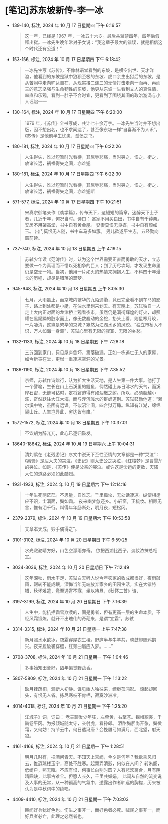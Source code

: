 # [笔记]苏东坡新传-李一冰


-   139-140, 标注, 2024 年 10 月 17 日星期四 下午 6:16:57

    > 这一年，已经是 1967 年，一冰五十六岁。最后共监禁四年，四年后假释出狱。一冰先生晚年常对子女说：“我这辈子最大的错误，就是相信这个时代还有公道！”

-   153-156, 标注, 2024 年 10 月 17 日星期四 下午 6:18:42

    > 一冰先生写《苏传》，不像林语堂看到的东坡，是横空出世、天才洋溢，他看到的东坡是狱中狼狈至极的东坡、虎口余生出狱后的东坡，是从苦闷中走向旷达自在、从现实接二连三的无情打击走向一而再、再而三的意志坚强与生命韧性的东坡，他更从东坡一生看到文人的真性情、率直和乐观，看到一肚子不合时宜，更看到了围绕其间的政治漩涡与小人诬陷——

-   130-164, 标注, 2024 年 10 月 17 日星期四 下午 6:20:00

    > 1979 年，《苏传》全书写成，共计七十余万字。一冰先生当时并不想出版，因不想出名，也不求闻达了，甚至像东坡一样“自喜渐不为人识”，《苏传》是他前半生忧患、孤愤之书。

-   180-181, 标注, 2024 年 10 月 17 日星期四 下午 6:22:26

    > 人生得失，难以短暂时光看待，其屈辱悲痛，当时哭之、恨之、衔之，放诸长远，祸福得失之间，亦难遽

-   180-181, 标注, 2024 年 10 月 17 日星期四 下午 6:22:30

    > 人生得失，难以短暂时光看待，其屈辱悲痛，当时哭之、恨之、衔之，放诸长远，祸福得失之间，亦难遽断

-   571-577, 标注, 2024 年 10 月 17 日星期四 下午 10:21:51

    > 宋真宗御笔亲作《劝学篇》，传布天下，这短短的篇章，迷醉天下士子者，几近千年，何况当时。诗曰： 富家不用买良田，书中自有千钟粟。 安居不用架高堂，书中自有黄金屋。 娶妻莫恨无良媒，书中自有颜如玉。 出门莫恨无人随，书中车马多如簇。 男儿欲遂平生志，五经勤向窗前读。

-   737-740, 标注, 2024 年 10 月 18 日星期五 上午 4:19:15

    > 苏轼少年读《范滂传》时，认为这个世界需要正直而勇敢的天才，立志要做一个为真理而不惜以死相争的巨人；到了历尽坎坷，才发现生命里仍是空无一物。当初，他用一片如火的热情来拥抱人生，不料四十年漫长的历程，却尽是错落的噩梦。

-   945-948, 标注, 2024 年 10 月 18 日星期五 上午 8:05:30

    > 七月，大雨虽止，而京城内繁华的九陌通衢，竟已完全看不到车马的影子，路上到处都是小艇，在浊水里划来划去。有天晚上，苏轼独自一人走上大内正对面的龙津桥上观看夜市，虽然仍是满街辉煌的灯火，却照耀在黑黝黝的脏水面上，像无数蠢动的金蛇，抬头上看，则星寒月皎，一片凄清，这岂是繁华的京城？宛然为江湖水乡的风貌。“独立市桥人不识，万人如海一身藏”，苏轼心里有无限的寂寞、无限的乡愁。

-   1132-1133, 标注, 2024 年 10 月 18 日星期五 下午 7:28:18

    > 三苏回到家门，只见屋庐倒坏，篱落破漏，正如一栋逃亡无人的家屋，如今新丧在堂，更增一重凄凉空洞的光景。

-   1186-1190, 标注, 2024 年 10 月 18 日星期五 下午 7:35:52

    > 京师，苏轼作诗赠行，认为扩大生活天地，是人生第一件大事。他打了一个譬喻，生长在山上石溪里的鲤鱼，倘然碰上赤日沸水的天气，而溪岸石密，无缝可钻时，定将窘迫得有如涸辙之鲋。所以，必须超越小溪，奋然跃往大江大海，而与浮沉浅水的群蛙道别。苏轼鼓励他道：“赖尔溪中物，虽困有远谋。不似沼沚间，四合狱万鲰。纵知有江湖，绵绵隔山丘。人生岂异此，穷达皆有由。”

-   1572-1572, 标注, 2024 年 10 月 18 日星期五 下午 10:37:01

    > 不饮胡为醉兀兀，此心已逐归鞍发。

-   18640-18642, 标注, 2024 年 10 月 19 日星期六 上午 10:04:31

    > 清刘鹗在《老残游记》序文中说天下至性至情的文章都是一种“哭泣”：《离骚》是屈大夫的哭泣，《史记》则太史公之哭泣，《红楼梦》是曹雪芹的哭泣。如是，《苏传》便是父亲的哭泣。或许这是命运的定数，天降大任的道路必须如此酷烈。

-   1931-1933, 标注, 2024 年 10 月 19 日星期六 下午 12:14:16

    > 十年生死两茫茫。不思量，自难忘。千里孤坟，无处话凄凉。纵使相逢应不识，尘满面，鬓如霜。 夜来幽梦忽还乡。小轩窗，正梳妆。相顾无言，惟有泪千行。料得年年肠断处，明月夜，短松冈。

-   2379-2379, 标注, 2024 年 10 月 19 日星期六 下午 10:53:58

    > 文章本天成，妙手偶得之”。

-   3101-3102, 标注, 2024 年 10 月 20 日星期日 下午 6:59:25

    > 水光潋滟晴方好，山色空濛雨亦奇。 欲把西湖比西子，淡妆浓抹总相宜。

-   3034-3036, 标注, 2024 年 10 月 20 日星期日 下午 7:12:49

    > 这年深秋，雨水丰足，苏轼白天听人说今年农家的收成都很好，夜雨敲窗，辗转不能成眠，深悔当年无端放弃家乡的田园生活，实在大错特错，秋怀难遣，竟至通宵不寐，坐以待旦，《秋怀二首》诗，

-   3197-3199, 标注, 2024 年 10 月 20 日星期日 下午 7:16:39

    > 人生中，能抗拒霜雪欺凌的，固是勇者，但有更高一层的生命本质，不经风霜锻炼，就开不出瑰伟的奇葩来，是谓“宜霜”。苏轼

-   3314-3315, 标注, 2024 年 10 月 21 日星期一 上午 7:47:38

    > 新月照水水欲冰，夜霜穿屋衣生棱。野庐半与牛羊共，晓鼓却随鸦鹊兴。夜来履破裘穿缝，红颊曲眉应入梦。……”

-   3708-3708, 标注, 2024 年 10 月 21 日星期一 下午 1:04:46

    > 多事始知田舍好，凶年偏觉野蔬香。

-   5807-5809, 标注, 2024 年 10 月 21 日星期一 下午 1:13:22

    > 缺月挂疏桐，漏断人初静。谁见幽人独往来，缥缈孤鸿影。 惊起却回头，有恨无人省。拣尽寒枝不肯栖，寂寞沙洲冷。

-   4014-4018, 标注, 2024 年 10 月 21 日星期一 下午 1:25:20

    > 江城子》词，词曰： 老夫聊发少年狂，左牵黄，右擎苍。锦帽貂裘，千骑卷平冈。为报倾城随太守，亲射虎，看孙郎。 酒酣胸胆尚开张，鬓微霜，又何妨！持节云中，何日遣冯唐？会挽雕弓如满月，西北望，射天狼。

-   4161-4166, 标注, 2024 年 10 月 21 日星期一 下午 1:28:51

    > 明月几时有，把酒问青天。不知天上宫阙，今夕是何年？我欲乘风归去，惟恐琼楼玉宇，高处不胜寒。起舞弄清影，何似在人间？ 转朱阁，低绮户，照无眠。不应有恨，何事长向别时圆？人有悲欢离合，月有阴晴圆缺，此事古难全。但愿人长久，千里共婵娟。 此词从自然的流变说及人事的无常，从一种孤高的气氛中，透露出作者旷远的胸襟，历来被认为是中秋词中的绝唱。

-   4409-4410, 标注, 2024 年 10 月 21 日星期一 下午 7:03:03

    > 臣闻好兵犹好色也。伤生之事非一，而好色者必死。贼民之事非一，而好兵者必亡，此理之必然者也。

